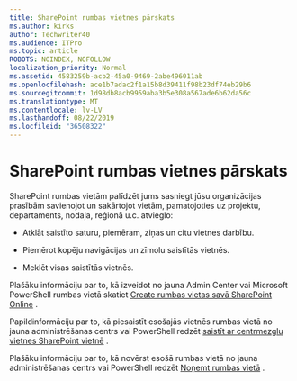 ```yaml
---
title: SharePoint rumbas vietnes pārskats
ms.author: kirks
author: Techwriter40
ms.audience: ITPro
ms.topic: article
ROBOTS: NOINDEX, NOFOLLOW
localization_priority: Normal
ms.assetid: 4583259b-acb2-45a0-9469-2abe496011ab
ms.openlocfilehash: ace1b7adac2f1a15b8d39411f98b23df74eb29b6
ms.sourcegitcommit: 1d98db8acb9959aba3b5e308a567ade6b62da56c
ms.translationtype: MT
ms.contentlocale: lv-LV
ms.lasthandoff: 08/22/2019
ms.locfileid: "36508322"
---
```

# <a name="sharepoint-hub-sites-overview"></a>SharePoint rumbas vietnes pārskats

SharePoint rumbas vietām palīdzēt jums sasniegt jūsu organizācijas prasībām savienojot un sakārtojot vietām, pamatojoties uz projektu, departaments, nodaļa, reģionā u.c. atvieglo:

- Atklāt saistīto saturu, piemēram, ziņas un citu vietnes darbību.


- Piemērot kopēju navigācijas un zīmolu saistītās vietnēs.


- Meklēt visas saistītās vietnēs.


Plašāku informāciju par to, kā izveidot no jauna Admin Center vai Microsoft PowerShell rumbas vietā skatiet [Create rumbas vietas savā SharePoint Online](https://docs.microsoft.com/sharepoint/create-hub-site) . 

Papildinformāciju par to, kā piesaistīt esošajās vietnēs rumbas vietā no jauna administrēšanas centrs vai PowerShell redzēt [saistīt ar centrmezglu vietnes SharePoint vietnē](https://support.office.com/article/associate-a-sharepoint-site-with-a-hub-site-ae0009fd-af04-4d3d-917d-88edb43efc05) .  

Plašāku informāciju par to, kā novērst esošā rumbas vietā no jauna administrēšanas centrs vai PowerShell redzēt [Noņemt rumbas vietā](https://docs.microsoft.com/sharepoint/remove-hub-site) . 
